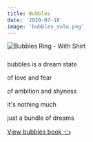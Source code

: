 ```yaml
---
title: Bubbles
date: '2020-07-18'
image: 'bubbles_solo.png'
---
```


<div style="max-width: 300px; margin-bottom: 25px">
  <img src="bubbles_shirt.png" alt="Bubbles Ring - With Shirt" />
</div>

bubbles is a dream state

of love and fear

of ambition and shyness

it's nothing much

just a bundle of dreams

[View bubbles book 👈](bubbles_book.pdf)
